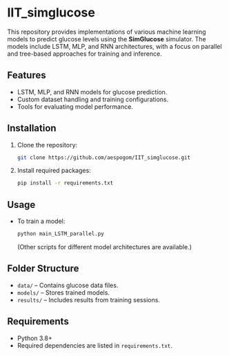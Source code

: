 # IIT_simglucose

This repository provides implementations of various machine learning models to predict glucose levels using the **SimGlucose** simulator.
The models include LSTM, MLP, and RNN architectures, with a focus on parallel and tree-based approaches for training and inference.

## Features

- LSTM, MLP, and RNN models for glucose prediction.
- Custom dataset handling and training configurations.
- Tools for evaluating model performance.

## Installation

1. Clone the repository:
   ```bash
   git clone https://github.com/aespogom/IIT_simglucose.git
   ```
2. Install required packages:
   ```bash
   pip install -r requirements.txt
   ```

## Usage

- To train a model:
   ```bash
   python main_LSTM_parallel.py
   ```

   (Other scripts for different model architectures are available.)

## Folder Structure

- `data/` – Contains glucose data files.
- `models/` – Stores trained models.
- `results/` – Includes results from training sessions.

## Requirements

- Python 3.8+
- Required dependencies are listed in `requirements.txt`.

